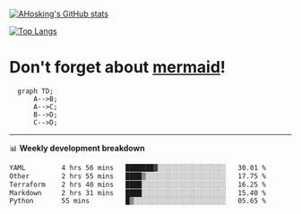[![AHosking's GitHub stats](https://github-readme-stats.vercel.app/api?username=ahosking&count_private=true&show_icons=true&theme=onedark&hide_rank=true&include_all_commits=true)](https://github.com/ahosking)

[![Top Langs](https://github-readme-stats.vercel.app/api/top-langs/?username=ahosking&layout=compact&theme=onedark)](https://github.com/ahosking)


# Don't forget about [mermaid](https://github.blog/2022-02-14-include-diagrams-markdown-files-mermaid/)!

```mermaid
  graph TD;
      A-->B;
      A-->C;
      B-->D;
      C-->D;
```
-------

📊 **Weekly development breakdown**

<!--START_SECTION:waka-->

```txt
YAML         4 hrs 56 mins   ███████▓░░░░░░░░░░░░░░░░░   30.01 %
Other        2 hrs 55 mins   ████▒░░░░░░░░░░░░░░░░░░░░   17.75 %
Terraform    2 hrs 40 mins   ████░░░░░░░░░░░░░░░░░░░░░   16.25 %
Markdown     2 hrs 31 mins   ████░░░░░░░░░░░░░░░░░░░░░   15.40 %
Python       55 mins         █▒░░░░░░░░░░░░░░░░░░░░░░░   05.65 %
```

<!--END_SECTION:waka-->
